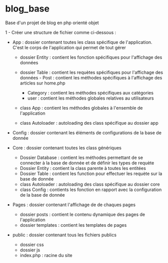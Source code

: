 # blog_base
Base d'un projet de blog en php orienté objet



1 - Créer une structure de fichier comme ci-dessous :



  - App : dossier contenant toutes les class spécifique de l'application. C'est le corps de l'application qui permet de tout gérer
      - dossier Entity : contient les fonction spécifiques pour l'affichage des données
      - dossier Table : contient les requètes spécifiques pour l'affichage des données
      		- Post : contient les méthodes spécifiques à l'affichage des articles sur home.php
          - Category : contient les méthodes spécifiques aux catégories
          - user : contient les méthodes globales relatives au utilisateurs

      - class App : contient les méthodes globales à l'ensemble de l'application
      - class Autoloader : autoloading des class spécifique au dossier app


  - Config : dossier contenant les éléments de configurations de la base de donnée


  - Core : dossier contenant toutes les class génériques
      - Dossier Database : contient les méthodes permettant de se connecter à la base de donnée et de définir les types de requète
      - Dossier Entity : contient la class parente à toutes les entitées
      - Dossier Table : contient les function pour effectuer les requète sur la base de donnée
      - class Autoloader : autoloading des class spécifique au dossier core
      - class Config : contients les fonction en rapport avec la configuration de la base de donnée


  - Pages : dossier contenant l'affichage de de chaques pages
      - dossier posts : contient le contenu dynamique des pages de l'application
      - dossier templates : contient les templates de pages 


  - public  : dossier contenant tous les fichiers publics
      - dossier css
      - dossier js
      - index.php : racine du site

